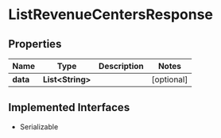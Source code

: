 

# ListRevenueCentersResponse



## Properties

Name | Type | Description | Notes
------------ | ------------- | ------------- | -------------
**data** | **List&lt;String&gt;** |  |  [optional]


## Implemented Interfaces

* Serializable


